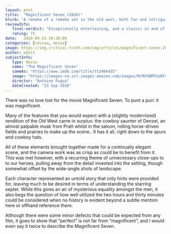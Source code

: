```yaml
---
layout: post
title:  "Magnificent Seven (2016)"
blurb: "A remake of a remake set in the old west, both fun and intriguing."
reviewInfo:
   final-verdict: "Exceptionally entertaining, and a classic in and of itself, though a movie you may only wish to watch once."
   rating: 75
date:   2016-09-23 19:30:00
categories: [review, movie]
image: https://img.critical-truth.com/img/articles/magnificent-seven-2016/magnificent-seven-cover.jpg
author: wholt
subjectInfo:
   type: Movie
   name: "The Magnificent Seven"
   sameAs: "https://www.imdb.com/title/tt2404435"
   image: "https://images-na.ssl-images-amazon.com/images/M/MV5BMTUzNTc0NTAyM15BMl5BanBnXkFtZTgwMTk1ODA5OTE@._V1_SX300.jpg"
   director: "Antoine Fuqua"
   dateCreated: "23 Sep 2016"
---
```


There was no love lost for the movie Magnificent Seven. To punt a pun: it was magnificent.

Many of the features that you would expect with a (slightly modernized) rendition of the Old West came in surplus: the cowboy saunter of Denzel, an almost palpable musk from Pratt whilst in the saloon, rolling horse-driven fields and prairies to make up the scene.. It has it all, right down to the spurs and cowboy hats.

All of these elements brought together made for a continually elegant scene, and the camera work was as crisp as could be to benefit from it. This was met however, with a recurring theme of unnecessary close-ups to to our heroes, pulling away from the detail invested into the setting, though somewhat offset by the wide-angle shots of landscape.

Each character represented an untold story that only hints were provided for, leaving much to be desired in terms of understanding the starring septet. While this gives an air of mysterious equality amongst the men, it also begs the question of how well utilized the two hours and thirty minutes could be considered when no history is evident beyond a subtle mention here or offhand reference there.

Although there were some minor defects that could be expected from any film, it goes to show that “perfect” is not far from “magnificent”, and I would even say it twice to describe the Magnificent Seven.
